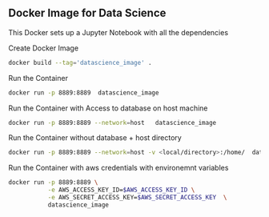 Docker Image for Data Science
-----------------------

This Docker sets up a Jupyter Notebook with all the dependencies

Create Docker Image
```bash
docker build --tag='datascience_image' .
```

Run the Container
```bash
docker run -p 8889:8889  datascience_image

```
Run the Container with Access to database on host machine
```bash
docker run -p 8889:8889 --network=host   datascience_image

```

Run the Container without database +  host directory
```bash
docker run -p 8889:8889 --network=host -v <local/directory>:/home/  datascience_image

```

Run the Container with aws credentials with environemnt variables
```bash
docker run -p 8889:8889 \
		   -e AWS_ACCESS_KEY_ID=$AWS_ACCESS_KEY_ID \
		   -e AWS_SECRET_ACCESS_KEY=$AWS_SECRET_ACCESS_KEY  \
		   datascience_image 

```